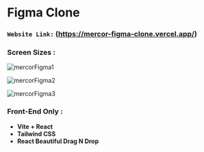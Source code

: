 # **Figma Clone**

### `Website Link:` (https://mercor-figma-clone.vercel.app/)

### Screen Sizes :

![mercorFigma1](https://github.com/kiranwankhade/Mercor_Figma_Clone/assets/49937312/bd3e1851-3c3a-43eb-aab0-e9e70c477da1)


![mercorFigma2](https://github.com/kiranwankhade/Mercor_Figma_Clone/assets/49937312/08464799-05e9-4d37-8bce-d80a082525b6)


![mercorFigma3](https://github.com/kiranwankhade/Mercor_Figma_Clone/assets/49937312/7fe6560b-ea18-4223-b32b-5b240a1cd6e5)



### Front-End Only :

- **Vite + React**
- **Tailwind CSS**
- **React Beautiful Drag N Drop**


